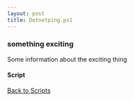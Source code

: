 ```yaml
---
layout: post
title: Dotnetping.ps1
---
```


### something exciting

Some information about the exciting thing

#### Script

<script src="https://gist-it.appspot.com/github.com/BanterBoy/scripts-blog/blob/master/PowerShell/scripts/ping/Dotnetping.ps1"></script>

<a href="/menu/_pages/scripts.html">Back to Scripts</a>
